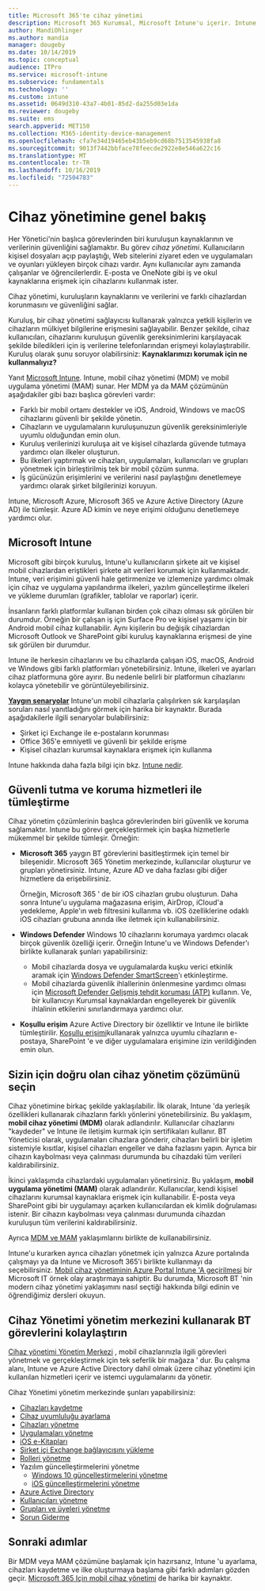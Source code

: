 ```yaml
---
title: Microsoft 365'te cihaz yönetimi
description: Microsoft 365 Kurumsal, Microsoft Intune'u içerir. Intune 'un kuruluşunuz için mobil cihaz yönetimi ve mobil uygulama yönetimi nasıl sağladığını öğrenin. Yaygın senaryoları okuyun ve ortamınızda Microsoft 365 dağıtmak için Intune 'u kullanın.
author: MandiOhlinger
ms.author: mandia
manager: dougeby
ms.date: 10/14/2019
ms.topic: conceptual
audience: ITPro
ms.service: microsoft-intune
ms.subservice: fundamentals
ms.technology: ''
ms.custom: intune
ms.assetid: 0649d310-43a7-4b01-85d2-da255d03e1da
ms.reviewer: dougeby
ms.suite: ems
search.appverid: MET150
ms.collection: M365-identity-device-management
ms.openlocfilehash: cfa7e34d19465eb43b5eb9cd68b7513545938fa8
ms.sourcegitcommit: 9013f7442bbface78feecde2922e8e546a622c16
ms.translationtype: MT
ms.contentlocale: tr-TR
ms.lasthandoff: 10/16/2019
ms.locfileid: "72504783"
---
```

# <a name="device-management-overview"></a>Cihaz yönetimine genel bakış

Her Yönetici'nin başlıca görevlerinden biri kuruluşun kaynaklarının ve verilerinin güvenliğini sağlamaktır. Bu görev *cihaz yönetimi*. Kullanıcıların kişisel dosyaları açıp paylaştığı, Web sitelerini ziyaret eden ve uygulamaları ve oyunları yükleyen birçok cihazı vardır. Aynı kullanıcılar aynı zamanda çalışanlar ve öğrencilerlerdir. E-posta ve OneNote gibi iş ve okul kaynaklarına erişmek için cihazlarını kullanmak ister.

Cihaz yönetimi, kuruluşların kaynaklarını ve verilerini ve farklı cihazlardan korunmasını ve güvenliğini sağlar.

Kuruluş, bir cihaz yönetimi sağlayıcısı kullanarak yalnızca yetkili kişilerin ve cihazların mülkiyet bilgilerine erişmesini sağlayabilir. Benzer şekilde, cihaz kullanıcıları, cihazlarını kuruluşun güvenlik gereksinimlerini karşılayacak şekilde biledikleri için iş verilerine telefonlarından erişmeyi kolaylaştırabilir. Kuruluş olarak şunu soruyor olabilirsiniz: **Kaynaklarımızı korumak için ne kullanmalıyız?**

Yanıt [Microsoft Intune](what-is-intune.md). Intune, mobil cihaz yönetimi (MDM) ve mobil uygulama yönetimi (MAM) sunar. Her MDM ya da MAM çözümünün aşağıdakiler gibi bazı başlıca görevleri vardır:

- Farklı bir mobil ortamı destekler ve iOS, Android, Windows ve macOS cihazlarını güvenli bir şekilde yönetin.
- Cihazların ve uygulamaların kuruluşunuzun güvenlik gereksinimleriyle uyumlu olduğundan emin olun.
- Kuruluş verilerinizi kuruluşa ait ve kişisel cihazlarda güvende tutmaya yardımcı olan ilkeler oluşturun.
- Bu ilkeleri yaptırmak ve cihazları, uygulamaları, kullanıcıları ve grupları yönetmek için birleştirilmiş tek bir mobil çözüm sunma.
- İş gücünüzün erişimlerini ve verilerini nasıl paylaştığını denetlemeye yardımcı olarak şirket bilgilerinizi koruyun.

Intune, Microsoft Azure, Microsoft 365 ve Azure Active Directory (Azure AD) ile tümleşir. Azure AD kimin ve neye erişimi olduğunu denetlemeye yardımcı olur.

## <a name="microsoft-intune"></a>Microsoft Intune

Microsoft gibi birçok kuruluş, Intune'u kullanıcıların şirkete ait ve kişisel mobil cihazlardan eriştikleri şirkete ait verileri korumak için kullanmaktadır. Intune, veri erişimini güvenli hale getirmenize ve izlemenize yardımcı olmak için cihaz ve uygulama yapılandırma ilkeleri, yazılım güncelleştirme ilkeleri ve yükleme durumları (grafikler, tablolar ve raporlar) içerir.

İnsanların farklı platformlar kullanan birden çok cihazı olması sık görülen bir durumdur. Örneğin bir çalışan iş için Surface Pro ve kişisel yaşamı için bir Android mobil cihaz kullanabilir. Aynı kişilerin bu değişik cihazlardan Microsoft Outlook ve SharePoint gibi kuruluş kaynaklarına erişmesi de yine sık görülen bir durumdur.

Intune ile herkesin cihazlarını ve bu cihazlarda çalışan iOS, macOS, Android ve Windows gibi farklı platformları yönetebilirsiniz. Intune, ilkeleri ve ayarları cihaz platformuna göre ayırır. Bu nedenle belirli bir platformun cihazlarını kolayca yönetebilir ve görüntüleyebilirsiniz.

**[Yaygın senaryolar](common-scenarios.md)** Intune'un mobil cihazlarla çalışılırken sık karşılaşılan soruları nasıl yanıtladığını görmek için harika bir kaynaktır. Burada aşağıdakilerle ilgili senaryolar bulabilirsiniz:  

- Şirket içi Exchange ile e-postaların korunması
- Office 365'e emniyetli ve güvenli bir şekilde erişme
- Kişisel cihazları kurumsal kaynaklara erişmek için kullanma

Intune hakkında daha fazla bilgi için bkz. [Intune nedir](what-is-intune.md).

## <a name="integration-with-secure-and-protect-services"></a>Güvenli tutma ve koruma hizmetleri ile tümleştirme

Cihaz yönetim çözümlerinin başlıca görevlerinden biri güvenlik ve koruma sağlamaktır. Intune bu görevi gerçekleştirmek için başka hizmetlerle mükemmel bir şekilde tümleşir. Örneğin:

- **Microsoft 365** yaygın BT görevlerini basitleştirmek için temel bir bileşenidir. Microsoft 365 Yönetim merkezinde, kullanıcılar oluşturur ve grupları yönetirsiniz. Intune, Azure AD ve daha fazlası gibi diğer hizmetlere da erişebilirsiniz.

  Örneğin, Microsoft 365 ' de bir iOS cihazları grubu oluşturun. Daha sonra Intune'u uygulama mağazasına erişim, AirDrop, iCloud'a yedekleme, Apple'ın web filtresini kullanma vb. iOS özelliklerine odaklı iOS cihazları grubuna anında ilke iletmek için kullanabilirsiniz.

- **Windows Defender** Windows 10 cihazlarını korumaya yardımcı olacak birçok güvenlik özelliği içerir. Örneğin Intune'u ve Windows Defender'ı birlikte kullanarak şunları yapabilirsiniz:

  - Mobil cihazlarda dosya ve uygulamalarda kuşku verici etkinlik aramak için [Windows Defender SmartScreen](../protect/endpoint-protection-windows-10.md)'ı etkinleştirme.
  - Mobil cihazlarda güvenlik ihlallerinin önlenmesine yardımcı olması için [Microsoft Defender Gelişmiş tehdit koruması (ATP)](../protect/advanced-threat-protection.md) kullanın. Ve, bir kullanıcıyı Kurumsal kaynaklardan engelleyerek bir güvenlik ihlalinin etkilerini sınırlandırmaya yardımcı olur.

- **Koşullu erişim** Azure Active Directory bir özelliktir ve Intune ile birlikte tümleştirilir. [Koşullu erişimi](../protect/conditional-access.md)kullanarak yalnızca uyumlu cihazların e-postaya, SharePoint 'e ve diğer uygulamalara erişimine izin verildiğinden emin olun.

## <a name="choose-the-device-management-solution-thats-right-for-you"></a>Sizin için doğru olan cihaz yönetim çözümünü seçin

Cihaz yönetimine birkaç şekilde yaklaşılabilir. İlk olarak, Intune 'da yerleşik özellikleri kullanarak cihazların farklı yönlerini yönetebilirsiniz. Bu yaklaşım, **mobil cihaz yönetimi (MDM)** olarak adlandırılır. Kullanıcılar cihazlarını "kaydeder" ve Intune ile iletişim kurmak için sertifikaları kullanır. BT Yöneticisi olarak, uygulamaları cihazlara gönderir, cihazları belirli bir işletim sistemiyle kısıtlar, kişisel cihazları engeller ve daha fazlasını yapın. Ayrıca bir cihazın kaybolması veya çalınması durumunda bu cihazdaki tüm verileri kaldırabilirsiniz.

İkinci yaklaşımda cihazlardaki uygulamaları yönetirsiniz. Bu yaklaşım, **mobil uygulama yönetimi (MAM)** olarak adlandırılır. Kullanıcılar, kendi kişisel cihazlarını kurumsal kaynaklara erişmek için kullanabilir. E-posta veya SharePoint gibi bir uygulamayı açarken kullanıcılardan ek kimlik doğrulaması istenir. Bir cihazın kaybolması veya çalınması durumunda cihazdan kuruluşun tüm verilerini kaldırabilirsiniz.

Ayrıca [MDM ve MAM](byod-technology-decisions.md) yaklaşımlarını birlikte de kullanabilirsiniz.

Intune'u kurarken ayrıca cihazları yönetmek için yalnızca Azure portalında çalışmayı ya da Intune ve Microsoft 365'i birlikte kullanmayı da seçebilirsiniz. [Mobil cihaz yönetiminin Azure Portal Intune 'A geçirilmesi](https://www.microsoft.com/itshowcase/Article/Content/1042/Migrating-mobile-device-management-to-Intune-in-the-Azure-portal) bir Microsoft IT örnek olay araştırmaya sahiptir. Bu durumda, Microsoft BT 'nin modern cihaz yönetimi yaklaşımını nasıl seçtiği hakkında bilgi edinin ve öğrendiğimiz dersleri okuyun.

## <a name="simplify-it-tasks-using-the-device-management-admin-center"></a>Cihaz Yönetimi yönetim merkezini kullanarak BT görevlerini kolaylaştırın

[Cihaz yönetimi Yönetim Merkezi](https://devicemanagement.microsoft.com/) , mobil cihazlarınızla ilgili görevleri yönetmek ve gerçekleştirmek için tek seferlik bir mağaza ' dur. Bu çalışma alanı, Intune ve Azure Active Directory dahil olmak üzere cihaz yönetimi için kullanılan hizmetleri içerir ve istemci uygulamalarını da yönetir.

Cihaz Yönetimi yönetim merkezinde şunları yapabilirsiniz:

- [Cihazları kaydetme](../enrollment/device-enrollment.md)
- [Cihaz uyumluluğu ayarlama](../protect/device-compliance-get-started.md)
- [Cihazları yönetme](../remote-actions/device-management.md)
- [Uygulamaları yönetme](../apps/app-management.md)  
- [iOS e-Kitapları](../apps/vpp-ebooks-ios.md)  
- [Şirket içi Exchange bağlayıcısını yükleme](../protect/exchange-connector-install.md)  
- [Rolleri yönetme](role-based-access-control.md)  
- Yazılım güncelleştirmelerini yönetme
  - [Windows 10 güncelleştirmelerini yönetme](../protect/windows-update-for-business-configure.md)  
  - [iOS güncelleştirmelerini yönetme](../protect/software-updates-ios.md)  
- [Azure Active Directory](https://docs.microsoft.com/azure/active-directory)  
- [Kullanıcıları yönetme](https://docs.microsoft.com/azure/active-directory/fundamentals/add-users-azure-active-directory)
- [Grupları ve üyeleri yönetme](https://docs.microsoft.com/azure/active-directory/fundamentals/active-directory-manage-groups)
- [Sorun Giderme](help-desk-operators.md)

## <a name="next-steps"></a>Sonraki adımlar

Bir MDM veya MAM çözümüne başlamak için hazırsanız, Intune 'u ayarlama, cihazları kaydetme ve ilke oluşturmaya başlama gibi farklı adımları gözden geçir. [Microsoft 365 Için mobil cihaz yönetimi](https://docs.microsoft.com/microsoft-365/enterprise/mobility-infrastructure) de harika bir kaynaktır.
